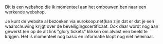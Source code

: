 Dit is een webshop die ik momenteel aan het ombouwen ben naar een werkende webshop.

Je kunt de website al bezoeken via eurokoop.net(kan zijn dat er dat je een waarschuwing krijgt over de beveiligingscertificaat. Ook daar wordt nog aan gewerkt.)en op de alt link "glory tickets" klikken om alvast een beeld te krijgen. Het is momenteel nog basic en informatie klopt nog niet helemaal.
